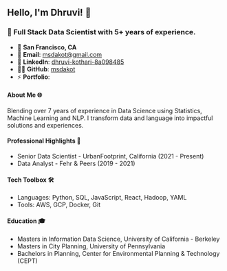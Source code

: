 ## Hello, I'm Dhruvi! 👋

### 🚀 Full Stack Data Scientist with 5+ years of experience.


- 📍 **San Francisco, CA**
- 📧 **Email**: [msdakot@gmail.com](mailto:contact@msdakot@gmail.com)
- 🔗 **LinkedIn**: [dhruvi-kothari-8a098485](https://www.linkedin.com/in/dhruvi-kothari-8a098485/)
- 👨‍💻 **GitHub**: [msdakot](https://github.com/msdakot)
- ⚡ **Portfolio**: 

#### About Me 🌐

Blending over 7 years of experience in Data Science using Statistics, Machine Learning and NLP. I transform data and language into impactful solutions and experiences.

#### Professional Highlights 🌟
- Senior Data Scientist - UrbanFootprint, California (2021 - Present)
- Data Analyst - Fehr & Peers (2019 - 2021)

#### Tech Toolbox 🛠️
- Languages: Python, SQL, JavaScript, React, Hadoop, YAML
- Tools: AWS, GCP, Docker, Git

#### Education 🎓
- Masters in Information Data Science, University of California - Berkeley
- Masters in City Planning, University of Pennsylvania
- Bachelors in Planning, Center for Environmental Planning & Technology (CEPT)
